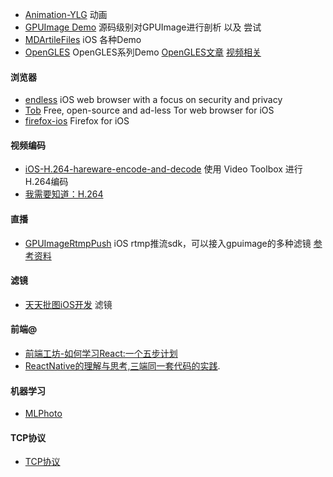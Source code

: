 * [Animation-YLG](https://github.com/mrhyh/Animation-YLG) 动画
* [GPUImage Demo](https://github.com/loyinglin/GPUImage) 源码级别对GPUImage进行剖析 以及 尝试
* [MDArtileFiles](https://github.com/mrhyh/MDArtileFiles) iOS 各种Demo
* [OpenGLES](https://github.com/QinminiOS/OpenGLES) OpenGLES系列Demo [OpenGLES文章](http://www.jianshu.com/c/30e2e76bc140) [视频相关](http://www.jianshu.com/u/fff74d0ebed7)

#### 浏览器
* [endless](https://github.com/jcs/endless) iOS web browser with a focus on security and privacy
* [Tob](https://github.com/JRock007/Tob) Free, open-source and ad-less Tor web browser for iOS
* [firefox-ios](https://github.com/mozilla-mobile/firefox-ios) Firefox for iOS

#### 视频编码

* [iOS-H.264-hareware-encode-and-decode](https://github.com/LevyGG/iOS-H.264-hareware-encode-and-decode) 使用 Video Toolbox 进行H.264编码
* [我需要知道：H.264](https://blog.piasy.com/2017/09/22/I-Need-Know-About-H264/?hmsr=toutiao.io&utm_medium=toutiao.io&utm_source=toutiao.io)

#### 直播


* [GPUImageRtmpPush](https://github.com/runner365/GPUImageRtmpPush) iOS rtmp推流sdk，可以接入gpuimage的多种滤镜 [参考资料](https://www.bbsmax.com/A/gAJGqmndZR/)

#### 滤镜

* [天天批图iOS开发](http://www.10tiao.com/html/532/201701/2653433849/1.html) 滤镜

#### 前端@

* [前端工坊-如何学习React:一个五步计划](http://mp.weixin.qq.com/s/CMveCns6-7etZtVWq39O3g)
* [ReactNative的理解与思考,三端同一套代码的实践](http://www.jianshu.com/p/1144469bf81f?hmsr=toutiao.io&utm_medium=toutiao.io&utm_source=toutiao.io).

#### 机器学习

* [MLPhoto](https://github.com/cendywang/MLPhoto)

#### TCP协议

* [TCP协议](https://github.com/jiajunhuang/blog/blob/master/articles/2017_08_12-tcp_ip.md?hmsr=toutiao.io&utm_medium=toutiao.io&utm_source=toutiao.io)
